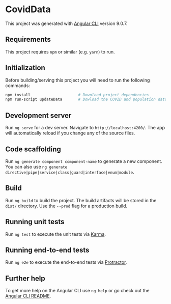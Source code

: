 # CovidData

This project was generated with [Angular CLI](https://github.com/angular/angular-cli) version 9.0.7.

## Requirements

This project requires `npm` or similar (e.g. `yarn`) to run.

## Initialization

Before building/serving this project you will need to run the following commands:

```bash
npm install                     # Download project dependencies
npm run-script updateData       # Dowload the COVID and population data. Re-run to update covid data.
```

## Development server

Run `ng serve` for a dev server. Navigate to `http://localhost:4200/`. The app will automatically reload if you change any of the source files.

## Code scaffolding

Run `ng generate component component-name` to generate a new component. You can also use `ng generate directive|pipe|service|class|guard|interface|enum|module`.

## Build

Run `ng build` to build the project. The build artifacts will be stored in the `dist/` directory. Use the `--prod` flag for a production build.

## Running unit tests

Run `ng test` to execute the unit tests via [Karma](https://karma-runner.github.io).

## Running end-to-end tests

Run `ng e2e` to execute the end-to-end tests via [Protractor](http://www.protractortest.org/).

## Further help

To get more help on the Angular CLI use `ng help` or go check out the [Angular CLI README](https://github.com/angular/angular-cli/blob/master/README.md).
